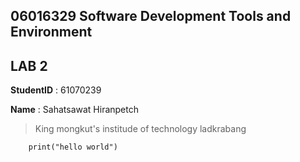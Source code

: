 ## 06016329 Software Development Tools and Environment

## LAB 2

**StudentID** : 61070239

**Name** : Sahatsawat Hiranpetch

> King mongkut's institude of technology ladkrabang

```
    print("hello world")
```